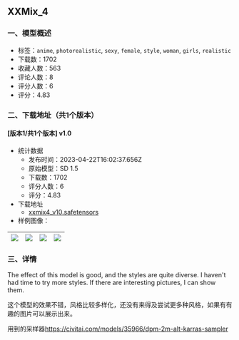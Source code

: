 ## XXMix_4
### 一、模型概述

- 标签：`anime`, `photorealistic`, `sexy`, `female`, `style`, `woman`, `girls`, `realistic`
- 下载数：1702
- 收藏人数：563
- 评论人数：8
- 评分人数：6
- 评分：4.83

### 二、下载地址（共1个版本）

#### [版本1/共1个版本] v1.0

- 统计数据
  - 发布时间：2023-04-22T16:02:37.656Z
  - 原始模型：SD 1.5
  - 下载数：1702
  - 评分人数：6
  - 评分：4.83
- 下载地址
  - [xxmix4_v10.safetensors](https://civitai.com/api/download/models/52513)
- 样例图像：

| <img src="https://image.civitai.com/xG1nkqKTMzGDvpLrqFT7WA/095a15d4-4b25-44e8-a060-0ca085e74a62/width=450/665452.jpeg" /> | <img src="https://image.civitai.com/xG1nkqKTMzGDvpLrqFT7WA/9a7cee94-9e5b-46fa-0396-fa2a506daf00/width=450/649319.jpeg" /> | <img src="https://image.civitai.com/xG1nkqKTMzGDvpLrqFT7WA/ea734a46-7632-4403-7efe-9b00c3d72600/width=450/566204.jpeg" /> | <img src="https://image.civitai.com/xG1nkqKTMzGDvpLrqFT7WA/d2f9ab71-f848-4024-73ac-5cd4b5ae0300/width=450/566135.jpeg" /> |
| ---- | ---- | ---- | ---- |


### 三、详情
<p>The effect of this model is good, and the styles are quite diverse. I haven't had time to try more styles. If there are interesting pictures, I can show them.</p><p>这个模型的效果不错，风格比较多样化，还没有来得及尝试更多种风格，如果有有趣的图片可以展示出来。</p><p>用到的采样器<a target="_blank" rel="ugc" href="https://civitai.com/models/35966/dpm-2m-alt-karras-sampler">https://civitai.com/models/35966/dpm-2m-alt-karras-sampler</a></p>